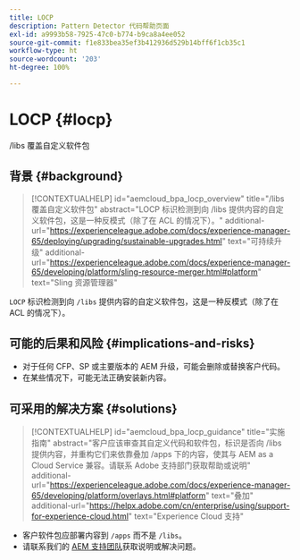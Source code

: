 ```yaml
---
title: LOCP
description: Pattern Detector 代码帮助页面
exl-id: a9993b58-7925-47c0-b774-b9ca8a4ee052
source-git-commit: f1e833bea35ef3b412936d529b14bff6f1cb35c1
workflow-type: ht
source-wordcount: '203'
ht-degree: 100%

---
```


# LOCP {#locp}

/libs 覆盖自定义软件包

## 背景 {#background}

>[!CONTEXTUALHELP]
>id="aemcloud_bpa_locp_overview"
>title="/libs 覆盖自定义软件包"
>abstract="LOCP 标识检测到向 /libs 提供内容的自定义软件包，这是一种反模式（除了在 ACL 的情况下）。"
>additional-url="https://experienceleague.adobe.com/docs/experience-manager-65/deploying/upgrading/sustainable-upgrades.html" text="可持续升级"
>additional-url="https://experienceleague.adobe.com/docs/experience-manager-65/developing/platform/sling-resource-merger.html#platform" text="Sling 资源管理器"

`LOCP` 标识检测到向 `/libs` 提供内容的自定义软件包，这是一种反模式（除了在 ACL 的情况下）。

## 可能的后果和风险 {#implications-and-risks}

* 对于任何 CFP、SP 或主要版本的 AEM 升级，可能会删除或替换客户代码。
* 在某些情况下，可能无法正确安装新内容。

## 可采用的解决方案 {#solutions}

>[!CONTEXTUALHELP]
>id="aemcloud_bpa_locp_guidance"
>title="实施指南"
>abstract="客户应该审查其自定义代码和软件包，标识是否向 /libs 提供内容，并重构它们来依靠叠加 /apps 下的内容，使其与 AEM as a Cloud Service 兼容。请联系 Adobe 支持部门获取帮助或说明"
>additional-url="https://experienceleague.adobe.com/docs/experience-manager-65/developing/platform/overlays.html#platform" text="叠加"
>additional-url="https://helpx.adobe.com/cn/enterprise/using/support-for-experience-cloud.html" text="Experience Cloud 支持"

* 客户软件包应部署内容到 `/apps` 而不是 `/libs`。
* 请联系我们的 [AEM 支持团队](https://helpx.adobe.com/cn/enterprise/using/support-for-experience-cloud.html)获取说明或解决问题。
